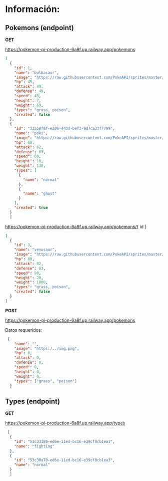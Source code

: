 # **Información:**

## **Pokemons (endpoint)**
**GET**

https://pokemon-pi-production-6a8f.up.railway.app/pokemons 

```json 
[
  {
    "id": 1,
    "name": "bulbasaur",
    "image": "https://raw.githubusercontent.com/PokeAPI/sprites/master/sprites/pokemon/other/home/shiny/1.png",
    "hp": 45,
    "attack": 49,
    "defense": 49,
    "speed": 45,
    "height": 7,
    "weight": 69,
    "types": "grass, poison",
    "created": false
  },
  {
    "id": "33558f8f-e206-443d-bef3-9d7ca33f7799",
    "name": "poki",
    "image": "https://raw.githubusercontent.com/PokeAPI/sprites/master/sprites/pokemon/other/home/shiny/2.png",
    "hp": 60,
    "attack": 62,
    "defense": 63,
    "speed": 60,
    "height": 10,
    "weight": 130,
    "Types": [
      {
        "name": "normal"
      },
      {
        "name": "ghost"
      }
    ],
    "created": true
  }
  ]
```

https://pokemon-pi-production-6a8f.up.railway.app/pokemons/{ id }
```json
[
  {
    "id": 3,
    "name": "venusaur",
    "image": "https://raw.githubusercontent.com/PokeAPI/sprites/master/sprites/pokemon/other/home/shiny/3.png",
    "hp": 80,
    "attack": 82,
    "defense": 83,
    "speed": 80,
    "height": 20,
    "weight": 1000,
    "types": "grass, poison",
    "created": false
  }
]
```

**POST**

https://pokemon-pi-production-6a8f.up.railway.app/pokemons

Datos requeridos: 
```json
 {
    "name": "",
    "image": "https:/../img.png",
    "hp": 0,
    "attack": 0,
    "defense": 0,
    "speed": 0,
    "height": 0,
    "weight": 0,
    "types": ["grass", "poison"]
  }
```


## **Types (endpoint)**
**GET**

https://pokemon-pi-production-6a8f.up.railway.app/types

```json
 [
  {
    "id": "53c33180-ed6e-11ed-bc16-e39cf8cb1ea3",
    "name": "fighting"
  },
  {
    "id": "53c30a70-ed6e-11ed-bc16-e39cf8cb1ea3",
    "name": "normal"
  }
  ]
```
